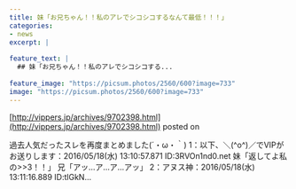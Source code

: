```yaml
---
title: 妹「お兄ちゃん！！私のアレでシコシコするなんて最低！！！」
categories:
- news
excerpt: |
  
feature_text: |
  ## 妹「お兄ちゃん！！私のアレでシコシコする...
  
feature_image: "https://picsum.photos/2560/600?image=733"
image: "https://picsum.photos/2560/600?image=733"
---
```


[http://vippers.jp/archives/9702398.html](http://vippers.jp/archives/9702398.html)
posted on 

<!--more-->

過去人気だったスレを再度まとめました(´・ω・｀) 1：以下、＼(^o^)／でVIPがお送りします：2016/05/18(水) 13:10:57.871 ID:3RVOn1nd0.net 妹「返してよ私の&gt;&gt;3！！」 兄「アッ…ア…ア…アッ」 2：アヌス神：2016/05/18(水) 13:11:16.889 ID:tlGkN...
